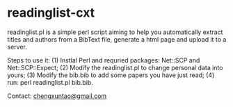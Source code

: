 readinglist-cxt
===============

readinglist.pl is a simple perl script aiming to help you automatically extract titles and authors from a BibText file, generate a html page and upload it to a server. 

Steps to use it:
(1) Instlal Perl and requried packages: Net::SCP and Net::SCP::Expect;
(2) Modify the readinglist.pl to change personal data into yours;
(3) Modify the bib.bib to add some papers you have just read;
(4) run: perl readinglist.pl bib.bib.

Contact: chengxuntao@gmail.com
